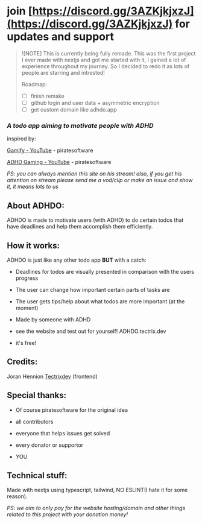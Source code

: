 # join [https://discord.gg/3AZKjkjxzJ](https://discord.gg/3AZKjkjxzJ) for updates and support

> ![NOTE]
> This is currently being fully remade.
> This was the first project I ever made with nextjs and got me started with it, I gained a lot of experience throughout my journey.
> So I decided to redo it as lots of people are starring and intrested!
>
> Roadmap:
> - [ ] finish remake
> - [ ] github login and user data + asymmetric encryption
> - [ ] get custom domain like adhdo.app

### _A todo app aiming to motivate people with ADHD_

inspired by:

[Gamify - YouTube](https://www.youtube.com/shorts/wsUQX1vErE8) - piratesoftware

[ADHD Gaming - YouTube](https://www.youtube.com/shorts/e4-I4nmNAHE) - piratesoftware

_PS: you can always mention this site on his stream!_
_also, if you get his attention on stream please send me a vod/clip or make an issue and show it, it means lots to us_

## About ADHDO:

ADHDO is made to motivate users (with ADHD) to do certain todos that have deadlines and help them accomplish them efficiently.

## How it works:

ADHDO is just like any other todo app **BUT** with a catch:

- Deadlines for todos are visually presented in comparison with the users progress

- The user can change how important certain parts of tasks are

- The user gets tips/help about what todos are more important (at the moment)

- Made by someone with ADHD

- see the website and test out for yourself! ADHDO.tectrix.dev

- it's free!

## Credits:

Joran Hennion [Tectrixdev](https://tectrix.dev/) (frontend)

## Special thanks:

- Of course piratesoftware for the original idea

- all contributors

- everyone that helps issues get solved

- every donator or supportor

- YOU

## Technical stuff:

Made with nextjs using typescript, tailwind, NO ESLINT(I hate it for some reason).

_PS: we aim to only pay for the website hosting/domain and other things related to this project with your donation money!_
